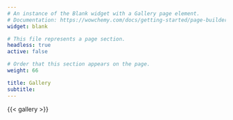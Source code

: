```yaml
---
# An instance of the Blank widget with a Gallery page element.
# Documentation: https://wowchemy.com/docs/getting-started/page-builder/
widget: blank

# This file represents a page section.
headless: true
active: false 

# Order that this section appears on the page.
weight: 66

title: Gallery
subtitle:
---
```


{{< gallery >}}
